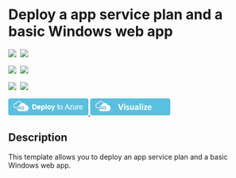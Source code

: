 # Deploy a app service plan and a basic Windows web app

<IMG SRC="https://azbotstorage.blob.core.windows.net/badges/101-webapp-basic-windows/PublicLastTestDate.svg" />&nbsp;
<IMG SRC="https://azbotstorage.blob.core.windows.net/badges/101-webapp-basic-windows/PublicDeployment.svg" />&nbsp;

<IMG SRC="https://azbotstorage.blob.core.windows.net/badges/101-webapp-basic-windows/FairfaxLastTestDate.svg" />&nbsp;
<IMG SRC="https://azbotstorage.blob.core.windows.net/badges/101-webapp-basic-windows/FairfaxDeployment.svg" />&nbsp;

<IMG SRC="https://azbotstorage.blob.core.windows.net/badges/101-webapp-basic-windows/BestPracticeResult.svg" />&nbsp;
<IMG SRC="https://azbotstorage.blob.core.windows.net/badges/101-webapp-basic-windows/CredScanResult.svg" />&nbsp;

<a href="https://portal.azure.com/#create/Microsoft.Template/uri/https%3A%2F%2Fgithub.com%2FAzure%2Fazure-quickstart-templates%2Ftree%2Fmaster%2F101-webapp-basic-windows%2Fazuredeploy.json" target="_blank">
<img src="https://raw.githubusercontent.com/Azure/azure-quickstart-templates/master/1-CONTRIBUTION-GUIDE/images/deploytoazure.png"/>
</a>
<a href="http://armviz.io/#/?load=https://github.com/Azure/azure-quickstart-templates/tree/master/101-webapp-basic-windows/azuredeploy.json" target="_blank">
<img src="https://raw.githubusercontent.com/Azure/azure-quickstart-templates/master/1-CONTRIBUTION-GUIDE/images/visualizebutton.png"/>
</a>

## Description
This template allows you to deploy an app service plan and a basic Windows web app. 


